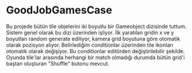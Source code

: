 # GoodJobGamesCase

Bu projede bütün tile objelerini iki boyutlu bir Gameobject dizisinde tuttum.
Sistem genel olarak bu dizi üzerinden işliyor.
İlk yaratılan gridin x ve y boyutları random generate ediliyor, kamera grid boyutuna göre otomatik olarak pozisyon alıyor.
Belirlediğim conditionlar üzerinden tile ikonları otomatik olarak değişiyor. Bu conditionlar editörden değiştirilebilir şekilde.
Oyunda tile'lar arasında herhangi bir match olmadığı durumda bütün grid'i baştan oluşturan "Shuffle" butonu mevcut.
